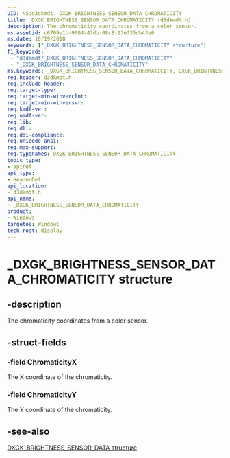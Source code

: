 ```yaml
---
UID: NS:d3dkmdt._DXGK_BRIGHTNESS_SENSOR_DATA_CHROMATICITY
title: _DXGK_BRIGHTNESS_SENSOR_DATA_CHROMATICITY (d3dkmdt.h)
description: The chromaticity coordinates from a color sensor.
ms.assetid: c6709e1b-9604-43db-88c8-23ef35db43e0
ms.date: 10/19/2018
keywords: ["_DXGK_BRIGHTNESS_SENSOR_DATA_CHROMATICITY structure"]
f1_keywords:
 - "d3dkmdt/_DXGK_BRIGHTNESS_SENSOR_DATA_CHROMATICITY"
 - "_DXGK_BRIGHTNESS_SENSOR_DATA_CHROMATICITY"
ms.keywords: _DXGK_BRIGHTNESS_SENSOR_DATA_CHROMATICITY, DXGK_BRIGHTNESS_SENSOR_DATA_CHROMATICITY,
req.header: d3dkmdt.h
req.include-header:
req.target-type:
req.target-min-winverclnt:
req.target-min-winversvr:
req.kmdf-ver:
req.umdf-ver:
req.lib:
req.dll:
req.ddi-compliance:
req.unicode-ansi:
req.max-support:
req.typenames: DXGK_BRIGHTNESS_SENSOR_DATA_CHROMATICITY
topic_type:
- apiref
api_type:
- HeaderDef
api_location:
- d3dkmdt.h
api_name:
- _DXGK_BRIGHTNESS_SENSOR_DATA_CHROMATICITY
product: 
- Windows
targetos: Windows
tech.root: display
---
```


# _DXGK_BRIGHTNESS_SENSOR_DATA_CHROMATICITY structure

## -description

The chromaticity coordinates from a color sensor.

## -struct-fields

### -field ChromaticityX

The X coordinate of the chromaticity.

### -field ChromaticityY

The Y coordinate of the chromaticity.

## -see-also

[DXGK_BRIGHTNESS_SENSOR_DATA structure](ns-d3dkmdt-_dxgk_brightness_sensor_data.md)
